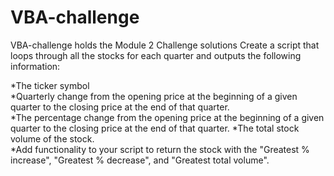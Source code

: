 # VBA-challenge
VBA-challenge holds the Module 2 Challenge solutions
Create a script that loops through all the stocks for each quarter and outputs the following information:

*The ticker symbol                                                                                                                                                          
*Quarterly change from the opening price at the beginning of a given quarter to the closing price at the end of that quarter.    
*The percentage change from the opening price at the beginning of a given quarter to the closing price at the end of that quarter.
*The total stock volume of the stock.                                                                                                 
*Add functionality to your script to return the stock with the "Greatest % increase", "Greatest % decrease", and "Greatest total volume".
